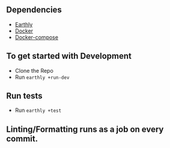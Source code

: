 ## Dependencies
- [Earthly](https://earthly.dev/get-earthly)
- [Docker](https://docs.docker.com/engine/install/)
- [Docker-compose](https://docs.docker.com/compose/install/)


## To get started with Development
- Clone the Repo
- Run `earthly +run-dev`

## Run tests
- Run `earthly +test`

## Linting/Formatting runs as a job on every commit.
